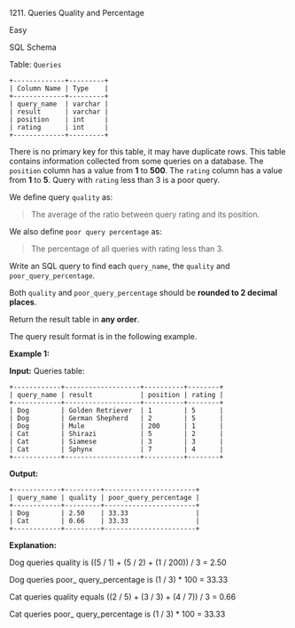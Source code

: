 1211\. Queries Quality and Percentage

Easy

SQL Schema

Table: `Queries`

    +-------------+---------+ 
    | Column Name | Type    | 
    +-------------+---------+ 
    | query_name  | varchar | 
    | result      | varchar | 
    | position    | int     | 
    | rating      | int     | 
    +-------------+---------+ 

There is no primary key for this table, it may have duplicate rows. This table contains information collected from some queries on a database. The `position` column has a value from **1** to **500**. The `rating` column has a value from **1** to **5**. Query with `rating` less than 3 is a poor query.

We define query `quality` as:

> The average of the ratio between query rating and its position.

We also define `poor query percentage` as:

> The percentage of all queries with rating less than 3.

Write an SQL query to find each `query_name`, the `quality` and `poor_query_percentage`.

Both `quality` and `poor_query_percentage` should be **rounded to 2 decimal places**.

Return the result table in **any order**.

The query result format is in the following example.

**Example 1:**

**Input:** Queries table:

    +------------+-------------------+----------+--------+ 
    | query_name | result            | position | rating | 
    +------------+-------------------+----------+--------+ 
    | Dog        | Golden Retriever  | 1        | 5      | 
    | Dog        | German Shepherd   | 2        | 5      | 
    | Dog        | Mule              | 200      | 1      | 
    | Cat        | Shirazi           | 5        | 2      | 
    | Cat        | Siamese           | 3        | 3      | 
    | Cat        | Sphynx            | 7        | 4      | 
    +------------+-------------------+----------+--------+

**Output:**

    +------------+---------+-----------------------+ 
    | query_name | quality | poor_query_percentage | 
    +------------+---------+-----------------------+ 
    | Dog        | 2.50    | 33.33                 | 
    | Cat        | 0.66    | 33.33                 | 
    +------------+---------+-----------------------+

**Explanation:**

Dog queries quality is ((5 / 1) + (5 / 2) + (1 / 200)) / 3 = 2.50

Dog queries poor_ query_percentage is (1 / 3) * 100 = 33.33

Cat queries quality equals ((2 / 5) + (3 / 3) + (4 / 7)) / 3 = 0.66

Cat queries poor_ query_percentage is (1 / 3) * 100 = 33.33 
